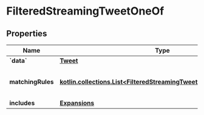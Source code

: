 
# FilteredStreamingTweetOneOf

## Properties
Name | Type | Description | Notes
------------ | ------------- | ------------- | -------------
**&#x60;data&#x60;** | [**Tweet**](Tweet.md) |  | 
**matchingRules** | [**kotlin.collections.List&lt;FilteredStreamingTweetOneOfMatchingRules&gt;**](FilteredStreamingTweetOneOfMatchingRules.md) | The list of rules which matched the tweet | 
**includes** | [**Expansions**](Expansions.md) |  |  [optional]



